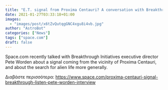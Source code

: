 ```yaml
---
title: "E.T. signal from Proxima Centauri? A conversation with Breakthrough Initiatives' Pete Worden"
date: 2021-01-27T03:33:18+01:00
images:
  - "images/post/x6tZvQutqgGNC4xgu8i4vb.jpg"
author: "AstroBot"
categories: ["News"]
tags: ["space.com"]
draft: false
---
```


Space.com recently talked with Breakthrough Initiatives executive director Pete Worden about a signal coming from the vicinity of Proxima Centauri, and about the search for alien life more generally. 

Διαβάστε περισσότερα: https://www.space.com/proxima-centauri-signal-breakthrough-listen-pete-worden-interview
